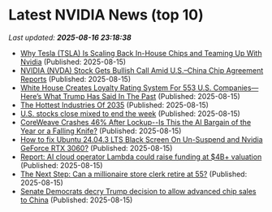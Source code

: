# Latest NVIDIA News (top 10)
_Last updated: **2025-08-16 23:18:38**_

- [Why Tesla (TSLA) Is Scaling Back In-House Chips and Teaming Up With Nvidia](https://finance.yahoo.com/news/why-tesla-tsla-scaling-back-231027553.html) (Published: 2025-08-15)
- [NVIDIA (NVDA) Stock Gets Bullish Call Amid U.S.–China Chip Agreement Reports](https://consent.yahoo.com/v2/collectConsent?sessionId=1_cc-session_893210e0-a37b-4845-8a56-eadee50ea457) (Published: 2025-08-15)
- [White House Creates Loyalty Rating System For 553 U.S. Companies—Here’s What Trump Has Said In The Past](https://www.forbes.com/sites/antoniopequenoiv/2025/08/15/white-house-creates-loyalty-rating-system-for-553-us-companies-heres-what-trump-has-said-in-the-past/) (Published: 2025-08-15)
- [The Hottest Industries Of 2035](https://www.forbes.com/sites/amirhusain/2025/08/15/the-hottest-industries-of-2035/) (Published: 2025-08-15)
- [U.S. stocks close mixed to end the week](https://www.thestar.com.my/news/world/2025/08/16/us-stocks-close-mixed-to-end-the-week) (Published: 2025-08-15)
- [CoreWeave Crashes 46% After Lockup--Is This the AI Bargain of the Year or a Falling Knife?](https://finance.yahoo.com/news/coreweave-crashes-46-lockup-ai-215731953.html) (Published: 2025-08-15)
- [How to fix Ubuntu 24.04.3 LTS Black Screen On Un-Suspend and Nvidia GeForce RTX 3060?](https://askubuntu.com/questions/1554561/how-to-fix-ubuntu-24-04-3-lts-black-screen-on-un-suspend-and-nvidia-geforce-rtx) (Published: 2025-08-15)
- [Report: AI cloud operator Lambda could raise funding at $4B+ valuation](https://siliconangle.com/2025/08/15/report-ai-cloud-operator-lambda-raise-funding-4b-valuation/) (Published: 2025-08-15)
- [The Next Step: Can a millionaire store clerk retire at 55?](https://www.financial-planning.com/news/the-next-step-millionaire-store-clerk-eyes-early-retirement) (Published: 2025-08-15)
- [Senate Democrats decry Trump decision to allow advanced chip sales to China](https://www.nextgov.com/artificial-intelligence/2025/08/senate-democrats-decry-trump-decision-allow-advanced-chip-sales-china/407501/) (Published: 2025-08-15)
